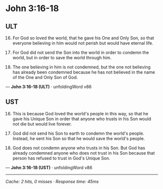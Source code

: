 # John 3:16-18

## ULT

16. For God so loved the world, that he gave his One and Only Son, so that everyone believing in him would not perish but would have eternal life.

17. For God did not send the Son into the world in order to condemn the world, but in order to save the world through him.

18. The one believing in him is not condemned, but the one not believing has already been condemned because he has not believed in the name of the One and Only Son of God.

— **John 3:16-18 (ULT)** · unfoldingWord v86

## UST

16. This is because God loved the world's people in this way, so that he gave his Unique Son in order that anyone who trusts in his Son would not die but would live forever.

17. God did not send his Son to earth to condemn the world's people. Instead, he sent his Son so that he would save the world's people.

18. God does not condemn anyone who trusts in his Son. But God has already condemned anyone who does not trust in his Son because that person has refused to trust in God's Unique Son.

— **John 3:16-18 (UST)** · unfoldingWord v86

---

*Cache: 2 hits, 0 misses · Response time: 45ms*
